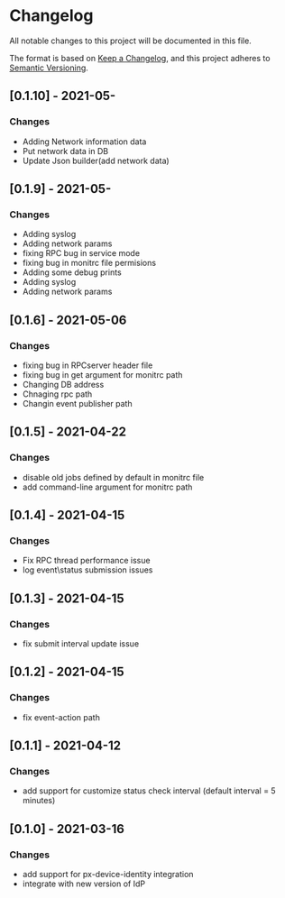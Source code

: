 # Changelog
All notable changes to this project will be documented in this file.

The format is based on [Keep a Changelog](https://keepachangelog.com/en/1.0.0/),
and this project adheres to [Semantic Versioning](https://semver.org/spec/v2.0.0.html).

## [0.1.10] - 2021-05-
### Changes
- Adding Network information data
- Put network data in DB
- Update Json builder(add network data)

## [0.1.9] - 2021-05-
### Changes
- Adding syslog
- Adding network params
- fixing RPC bug in service mode
- fixing bug in monitrc file permisions
- Adding some debug prints
- Adding syslog
- Adding network params

## [0.1.6] - 2021-05-06
### Changes
- fixing bug in RPCserver header file
- fixing bug in get argument for monitrc path
- Changing DB address
- Chnaging rpc path
- Changin event publisher path


## [0.1.5] - 2021-04-22
### Changes
- disable old jobs defined by default in monitrc file
- add command-line argument for monitrc path

## [0.1.4] - 2021-04-15
### Changes
- Fix RPC thread performance issue
- log event\status submission issues

## [0.1.3] - 2021-04-15
### Changes
- fix submit interval update issue

## [0.1.2] - 2021-04-15
### Changes
- fix event-action path

## [0.1.1] - 2021-04-12
### Changes
- add support for customize status check interval (default interval = 5 minutes)

## [0.1.0] - 2021-03-16
### Changes
- add support for px-device-identity integration
- integrate with new version of IdP
